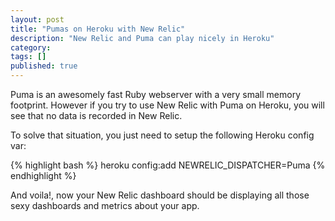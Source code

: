 ```yaml
---
layout: post
title: "Pumas on Heroku with New Relic"
description: "New Relic and Puma can play nicely in Heroku"
category: 
tags: []
published: true
---
```

Puma is an awesomely fast Ruby webserver with a very small memory footprint.
However if you try to use New Relic with Puma on Heroku, you will see
that no data is recorded in New Relic.

To solve that situation, you just need to setup the following
Heroku config var:

{% highlight bash %}
heroku config:add NEWRELIC_DISPATCHER=Puma
{% endhighlight %}

And voila!, now your New Relic dashboard should be displaying all
those sexy dashboards and metrics about your app.
